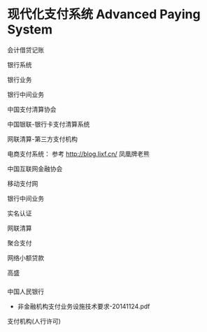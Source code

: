 
# 现代化支付系统 Advanced Paying System





会计借贷记账

银行系统

银行业务

银行中间业务

中国支付清算协会

中国银联-银行卡支付清算系统

网联清算-第三方支付机构

电商支付系统： 参考 http://blog.lixf.cn/ 凤凰牌老熊

中国互联网金融协会

移动支付网

银行中间业务

实名认证

网联清算

聚合支付

网络小额贷款

高盛

###  

中国人民银行

* 非金融机构支付业务设施技术要求-20141124.pdf

支付机构(人行许可)

### 